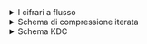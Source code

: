 <details>
  <summary>I cifrari a flusso</summary> sono algoritmi crittografici simmetrici che operano trasformando il testo in chiaro un bit o un byte alla volta, invece che in blocchi fissi come nei cifrari a blocchi. Funzionano generando un flusso di bit pseudocasuali, detto keystream, a partire da una chiave segreta e da un eventuale vettore di inizializzazione. Questo flusso viene poi combinato con il testo in chiaro mediante un'operazione XOR, ottenendo così il testo cifrato. La stessa operazione, applicata al testo cifrato e al medesimo keystream, consente di recuperare il testo originale. Il punto di forza dei cifrari a flusso è l’efficienza: sono estremamente veloci e leggeri, rendendoli particolarmente adatti alla cifratura in tempo reale di flussi di dati continui come audio o video. Tuttavia, la loro sicurezza dipende in modo critico dal fatto che il keystream non venga mai riutilizzato con la stessa chiave, altrimenti diventano vulnerabili ad attacchi crittanalitici.

Per generare il keystream, spesso si utilizzano generatori di numeri pseudocasuali (PRNG). Un PRNG è un algoritmo deterministico che, partendo da un valore iniziale detto seed, produce una sequenza di bit che appare casuale ma è in realtà completamente deterministica. Questo implica che, se un attaccante conosce il seed o riesce a dedurlo, può riprodurre l’intera sequenza di bit generati e decifrare il messaggio. I PRNG sono molto usati in applicazioni dove l'efficienza è importante e la vera casualità non è essenziale, ma non sono idonei per generare chiavi segrete, proprio per la loro prevedibilità intrinseca. Per questo motivo, è fondamentale che il seed venga scelto con sufficiente entropia, spesso usando un’altra classe di generatori.

A differenza dei PRNG, i True Random Number Generator (TRNG) si basano su fenomeni fisici intrinsecamente casuali, come il rumore termico, il decadimento radioattivo o altre fonti analogiche di entropia. Questo permette di generare bit realmente imprevedibili e non riproducibili, garantendo una maggiore sicurezza crittografica. I TRNG sono usati per la generazione di chiavi segrete, di seed sicuri per PRNG e in tutte le situazioni in cui è necessario assicurare l’imprevedibilità assoluta dei dati. Tuttavia, i TRNG sono generalmente più lenti e meno affidabili in termini di frequenza di generazione, poiché dipendono da eventi fisici non controllabili con precisione. Per questo motivo, spesso si utilizza una combinazione di TRNG e PRNG, in cui il TRNG fornisce il seed iniziale per un PRNG crittograficamente sicuro (PRNGCS), che poi viene utilizzato per generare sequenze più lunghe di bit pseudocasuali con buona efficienza e sicurezza.

In sintesi, i cifrari a flusso sono strumenti fondamentali per la cifratura leggera e continua dei dati, ma la loro sicurezza dipende fortemente dalla qualità e dall’unicità del keystream, che deve essere generato tramite PRNG sicuri e inizializzati con entropia vera, idealmente fornita da un TRNG.
</details>



<details>
<summary>Schema di compressione iterata</summary>
  Questo schema prende in input un messaggio di lunghezza arbitraria e lo trasforma in un'impronta (hash) di lunghezza fissa attraverso una serie di passaggi sequenziali e deterministici. Tutto inizia con un valore iniziale fisso, detto Initialization Vector (IV), definito dallo standard della funzione hash. Questo IV rappresenta lo stato iniziale della computazione. Il messaggio da hashare viene prima suddiviso in blocchi di dimensione fissa, per esempio 512 bit, indicati nello schema come “Message block 1”, “Message block 2”, fino a “Message block N”. Ogni blocco viene processato in sequenza attraverso una funzione di compressione indicata con “f”. Questa funzione prende due input: lo stato corrente della computazione (inizialmente l’IV) e il blocco di messaggio corrente. Il suo output è uno stato aggiornato che verrà usato come input per la prossima iterazione della funzione di compressione con il successivo blocco del messaggio. Questo processo iterativo continua fino a quando tutti i blocchi del messaggio sono stati processati.

Al termine dei blocchi reali del messaggio, la funzione hash aggiunge in automatico una sequenza di bit chiamata “length padding”, che serve a completare la lunghezza del messaggio per rispettare un multiplo del blocco richiesto. Questo padding include un bit '1', seguito da un numero di zeri e infine dai bit che rappresentano la lunghezza originale del messaggio, come richiesto dallo standard della funzione. Anche questo blocco viene elaborato dalla funzione di compressione “f”, esattamente come gli altri. Dopo il padding, lo stato aggiornato viene passato a una fase detta “Finalisation”, che può consistere in ulteriori operazioni specifiche per la funzione hash in uso. Infine, lo stato risultante viene emesso come valore hash, cioè l’impronta digitale del messaggio originale.

Questo schema è efficiente e riutilizzabile, ma presenta una debolezza strutturale importante: la prevedibilità e modularità dello stato interno a ogni passo. Infatti, l’output della funzione f dopo ogni blocco diventa il nuovo stato da cui si può continuare il calcolo. Proprio questa proprietà viene sfruttata nel length extension attack: se un attaccante conosce il valore hash H(s || m) di un messaggio autenticato con un segreto s anteposto, e riesce a indovinare la lunghezza di s, può simulare l’intero schema a partire da H(s || m), aggiungendo nuovi blocchi m′ e proseguendo la computazione come se fosse l’autore originale del messaggio. Per questo motivo, lo schema di compressione iterata è stato abbandonato nelle funzioni hash moderne come SHA-3, che adottano strutture più resistenti a questo tipo di attacchi.
</details>
<details>
  <summary>
    Schema KDC
  </summary>
  
  **Come funziona lo schema KDC** presente nel file: 
  **Ricordando che D => Decryptors ( traduce ) e E => Encryption
  * A invia al KDC:
  R_A: un nonce (numero casuale) per prevenire replay.
  A e B: identificativi delle entità che vogliono comunicare.
  * Il KDC genera e manda a A:
  Una chiave di sessione k.
  Un pacchetto per A, cifrato con la sua chiave segreta K_A, contenente il nonce di A (R_A), l’identificativo di B e la session key k.
  Un ticket per B: E_KB(A || k), che A non può leggere, ma può inoltrare a B.
  * A invia a B il ticket, che serve a dimostrare che il KDC ha autorizzato A a parlare con B, e include la session key k.
  * B estrae k, e invia un numero casuale R_B cifrato con k per verificare che A conosca la chiave di sessione.
  * A risponde correttamente cifrando R_B - 1, dimostrando così di conoscere k.
    

</details>
